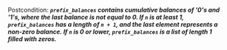 Postcondition: ***`prefix_balances` contains cumulative balances of '0's and '1's, where the last balance is not equal to 0. If `n` is at least 1, `prefix_balances` has a length of `n + 1`, and the last element represents a non-zero balance. If `n` is 0 or lower, `prefix_balances` is a list of length 1 filled with zeros.***